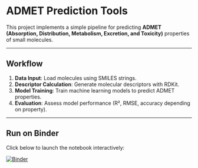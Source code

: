 # ADMET Prediction Tools

This project implements a simple pipeline for predicting **ADMET (Absorption, Distribution, Metabolism, Excretion, and Toxicity)** properties of small molecules.

---

## Workflow
1. **Data Input**: Load molecules using SMILES strings.  
2. **Descriptor Calculation**: Generate molecular descriptors with RDKit.  
3. **Model Training**: Train machine learning models to predict ADMET properties.  
4. **Evaluation**: Assess model performance (R², RMSE, accuracy depending on property).  

---

## Run on Binder
Click below to launch the notebook interactively:

[![Binder](https://mybinder.org/badge_logo.svg)](https://mybinder.org/v2/gh/cy18d031/Cheminformatics-Projects-/main?filepath=ADMET_Prediction_Tools%2FADMET_Prediction_Tools.py)

